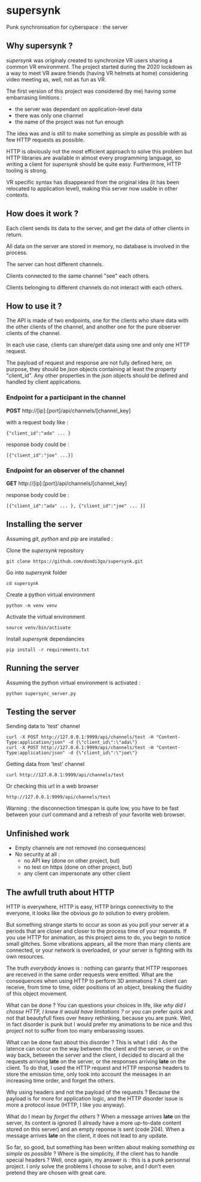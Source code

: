# supersynk

Punk synchronisation for cyberspace : the server

## Why supersynk ?

*supersynk* was originaly created to synchronize VR users sharing a common VR 
environment. The project started during the 2020 lockdown as a way to meet 
VR aware friends (having VR helmets at home) considering video meeting as,
well, not as fun as VR.

The first version of this project was considered (by me) having some embarrasing 
limitions :
* the server was dependant on application-level data
* there was only one channel
* the name of the project was not fun enough

The idea was and is still to make something as simple as possible with as few HTTP requests 
as possible.

HTTP is obviously not the most efficient approach to solve this problem but HTTP 
libraries are available in almost every programming language, so writing
a client for *supersynk* should be quite easy. Furthermore, HTTP tooling is strong.

VR specific syntax has disappeared from the original idea (it has been relocated 
to application level), making this server now usable in other contexts.

## How does it work ?

Each client sends its data to the server, and get the data of other clients in return.

All data on the server are stored in memory, no database is involved in the process.

The server can host different channels.

Clients connected to the same channel "see" each others.

Clients belonging to different channels do not interact with each others.

## How to use it ?

The API is made of two endpoints, one for the clients who share data with the other 
clients of the channel, and another one for the pure observer clients of the channel.

In each use case, clients can share/get data using one and only one HTTP request.

The payload of request and response are not fully defined here, on purpose, they 
should be *json* objects containing at least the property "client_id". Any other 
properties in the *json* objects should be defined and handled by client applications.

### Endpoint for a participant in the channel

**POST** http://[ip]:[port]/api/channels/[channel_key]

with a request body like :
```
{"client_id":"ada" ... }
```
response body could be :
```
[{"client_id":"joe" ...}]
```

### Endpoint for an observer of the channel

**GET** http://[ip]:[port]/api/channels/[channel_key]

response body could be :
```
[{"client_id":"ada" ... }, {"client_id":"joe" ... }]
```

## Installing the server

Assuming *git*, *python* and *pip* are installed :

Clone the *supersynk* repository
```
git clone https://github.com/dondi3go/supersynk.git
```

Go into *supersynk* folder
```
cd supersynk
```

Create a python virtual environment
```
python -m venv venv
```

Activate the virtual environment
```
source venv/bin/activate
```

Install *supersynk* dependancies
```
pip install -r requirements.txt
```

## Running the server
Assuming the python virtual environment is activated :
```
python supersync_server.py
```

## Testing the server

Sending data to 'test' channel
```
curl -X POST http://127.0.0.1:9999/api/channels/test -H "Content-Type:application/json" -d {\"client_id\":\"ada\"}
curl -X POST http://127.0.0.1:9999/api/channels/test -H "Content-Type:application/json" -d {\"client_id\":\"joe\"}
```

Getting data from 'test' channel
```
curl http://127.0.0.1:9999/api/channels/test
```

Or checking this url in a web browser
```
http://127.0.0.1:9999/api/channels/test
```
Warning : the disconnection timespan is quite low, you have to be fast between your *curl* command and a 
refresh of your favorite web browser.  

## Unfinished work

* Empty channels are not removed (no consequences)
* No security at all :
    * no API key (done on other project, but)
    * no test on https (done on other project, but)
    * any client can impersonate any other client
 
## The awfull truth about HTTP 

HTTP is everywhere, HTTP is easy, HTTP brings connectivity to the everyone, it looks
like the obvious *go to* solution to every problem. 

But something strange starts to occur as soon as you poll your server at a periods
that are closer and closer to the process time of your requests. If you use HTTP
for animation, as this project aims to do, you begin to notice small glitches. Some
vibrations appears, all the more than many clients are connected, or your network is
overloaded, or your server is fighting with its own resources.

The truth *everybody knows* is : nothing can garanty that HTTP responses are received in the
same order requests were emitted. What are the consequences when using HTTP to perform 3D 
animations ? A client can receive, from time to time, older positions of an object, breaking 
the fluidity of this object movement.

What can be done ? You can questions your choices in life, like *why did I chosse HTTP, 
I knew it would have limitations ?* or you can prefer quick and not that beautyfull fixes over 
heavy rethinking, because you are punk. Well, in fact disorder is punk but I would prefer
my animations to be nice and this project not to suffer from too many embarassing issues.

What can be done fast about this disorder ? This is what I did : As the latence can occur
on the way between the client and the server, or on the way back, between the server and
the client, I decided to discard all the requests arriving **late** on the server, or
the responses arriving **late** on the client. To do that, I used the HTTP request and 
HTTP response headers to store the emission time, only took into account the messages in 
an increasing time order, and forget the others.

Why using headers and not the payload of the requests ? Because the payload is for more 
for application logic, and the HTTP disorder issue is more a protocol issue (HTTP, I like 
you anyway). 

What do I mean by *forget the others* ? When a message arrives **late** on the server, its 
content is ignored (I already have a more up-to-date content stored on this server) and 
an empty reponse is sent (code 204). When a message arrives **late** on the client, it does 
not lead to any update.

So far, so good, but something has been written about making *something as simple as 
possible* ? Where is the simplicity, if the client has to handle special headers ? Well,
once again, my answer is : this is a punk personnal project. I only solve the problems I
choose to solve, and I don't even pretend they are chosen with great care.
